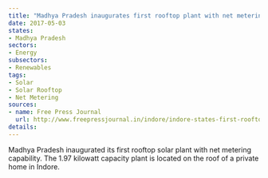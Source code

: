 ```yaml
---
title: "Madhya Pradesh inaugurates first rooftop plant with net metering capability"
date: 2017-05-03
states:
- Madhya Pradesh
sectors:
- Energy
subsectors:
- Renewables
tags:
- Solar
- Solar Rooftop
- Net Metering
sources:
- name: Free Press Journal
  url: http://www.freepressjournal.in/indore/indore-states-first-rooftop-solar-plant-with-net-metering-inaugurated/1058421
details:
---
```


Madhya Pradesh inaugurated its first rooftop solar plant with net metering capability. The 1.97 kilowatt capacity plant is located on the roof of a private home in Indore.
